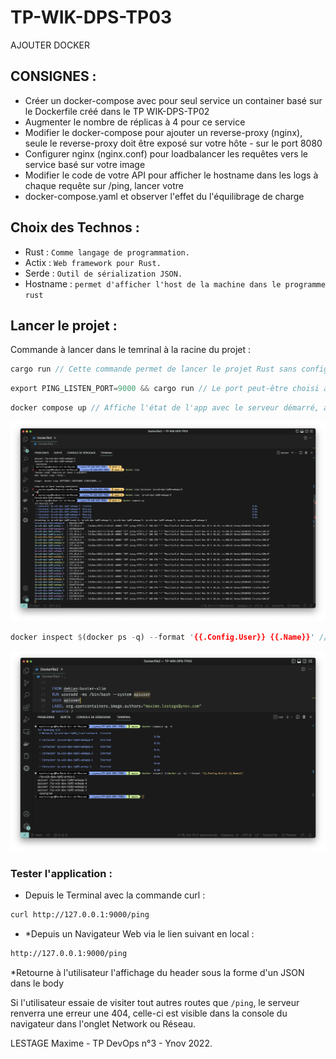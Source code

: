 # TP-WIK-DPS-TP03

AJOUTER DOCKER

## CONSIGNES :

- Créer un docker-compose avec pour seul service un container basé sur le Dockerfile créé dans le TP WIK-DPS-TP02
- Augmenter le nombre de réplicas à 4 pour ce service
- Modifier le docker-compose pour ajouter un reverse-proxy (nginx), seule le reverse-proxy doit être exposé sur votre hôte - sur le port 8080
- Configurer nginx (nginx.conf) pour loadbalancer les requêtes vers le service basé sur votre image
- Modifier le code de votre API pour afficher le hostname dans les logs à chaque requête sur /ping, lancer votre
- docker-compose.yaml et observer l'effet du l'équilibrage de charge

## Choix des Technos :

- Rust : `Comme langage de programmation.`
- Actix : `Web framework pour Rust.`
- Serde : `Outil de sérialization JSON.`
- Hostname : `permet d'afficher l'host de la machine dans le programme rust`

## Lancer le projet :

Commande à lancer dans le temrinal à la racine du projet :

```rs
cargo run // Cette commande permet de lancer le projet Rust sans configurer le port (par défaut 8080).
```

```rs
export PING_LISTEN_PORT=9000 && cargo run // Le port peut-être choisi au lancement de l'app, dans le cas présent on le définit sur 9000.
```

```rs
docker compose up // Affiche l'état de l'app avec le serveur démarré, ainsi que l'action du server balancing.
```

![screenshot](https://github.com/maxlestage/TP-WIK-DPS-TP03/blob/main/Docker_balancingServer.png)

```rs
docker inspect $(docker ps -q) --format '{{.Config.User}} {{.Name}}' // Permet de visualiser l'utilisateur, dans notre cas on run avec "userapi"
```

![screenshot](https://github.com/maxlestage/TP-WIK-DPS-TP03/blob/main/Display_user.png)

### Tester l'application :

- Depuis le Terminal avec la commande curl :

```txt
curl http://127.0.0.1:9000/ping
```

- \*Depuis un Navigateur Web via le lien suivant en local :

```txt
http://127.0.0.1:9000/ping
```

\*Retourne à l'utilisateur l'affichage du header sous la forme d'un JSON dans le body

Si l'utilisateur essaie de visiter tout autres routes que `/ping`, le serveur renverra une erreur une 404, celle-ci est visible dans la console du navigateur dans l'onglet Network ou Réseau.

LESTAGE Maxime - TP DevOps n°3 - Ynov 2022.
